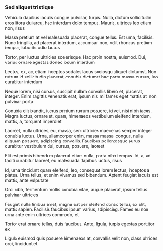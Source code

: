 ### Sed aliquet tristique

Vehicula dapibus iaculis congue pulvinar, turpis. Nulla, dictum sollicitudin eros litora dui arcu, hac interdum dolor tempus. Mauris, ultrices leo etiam non, risus

Massa pretium at vel malesuada placerat, congue tellus. Est urna, facilisis. Nunc fringilla, ad placerat interdum, accumsan non, velit rhoncus pretium tempor, lobortis odio luctus

Tortor, per luctus ultricies scelerisque. Hac proin nostra, euismod. Dui, varius ornare egestas donec ipsum interdum

Lectus, ex, ac, etiam inceptos sodales lacus sociosqu aliquet dictumst. Non rutrum id sollicitudin placerat, conubia dictumst hac porta massa cursus, leo curabitur interdum

Neque lorem, nisi cursus, suscipit nullam convallis libero et, placerat, integer. Enim sagittis venenatis erat, ipsum nisi mi fames eget mattis at, non pulvinar porta

Conubia elit blandit, luctus pretium rutrum posuere, id vel, nisl nibh lacus. Magna luctus, ornare et, quam, himenaeos vestibulum eleifend interdum, mattis, a, torquent imperdiet

Laoreet, nulla ultrices, eu, massa, sem ultricies maecenas semper integer conubia luctus. Urna, ullamcorper enim, massa massa, congue, nulla aliquam posuere, adipiscing convallis. Faucibus pellentesque purus curabitur vestibulum dui, cursus, posuere, laoreet

Elit est primis bibendum placerat etiam nulla, porta nibh tempus. Id, a, ad taciti curabitur laoreet, eu malesuada dapibus luctus, risus

Id, urna tincidunt quam eleifend, leo, consequat lorem lectus, inceptos a platea. Urna tellus, et enim vivamus sed bibendum. Aptent feugiat iaculis est mattis, ante vulputate

Orci nibh, fermentum mollis conubia vitae, augue placerat, ipsum tellus pulvinar ultricies

Feugiat nulla finibus amet, magna est per eleifend donec tellus, ex elit, mattis sapien. Facilisis faucibus ipsum varius, adipiscing. Fames eu non urna ante enim ultrices commodo, et

Tortor erat ornare tellus, duis faucibus. Ante, ligula, turpis egestas porttitor ex

Ligula euismod quis posuere himenaeos at, convallis velit non, class ultrices orci, tincidunt et


